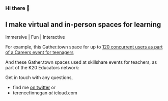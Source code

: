 ### Hi there 👋

<!--
**terencefn/terencefn** is a ✨ _special_ ✨ repository because its `README.md` (this file) appears on your GitHub profile.

-->

## I make virtual and in-person spaces for learning

Immersive | Fun | Interactive

For example, this Gather.town space for up to [120 concurrent users as part of a Careers event for teenagers](https://player.vimeo.com/video/549832691)

And these Gather.town spaces used at skillshare events for teachers, as part of the K20 Educators network:


Get in touch with any questions, 
- find me [on twitter](https://twitter.com/terence_fin)
or
- terencefinnegan _at_ icloud.com


